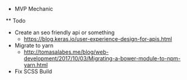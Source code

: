 * MVP Mechanic


** Todo
- Create an seo friendly api or something
    - https://blog.keras.io/user-experience-design-for-apis.html
- Migrate to yarn
    - http://tomasalabes.me/blog/web-development/2017/10/03/Migrating-a-bower-module-to-npm-yarn.html
- Fix SCSS Build

